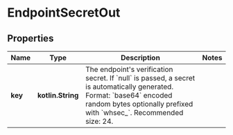 
# EndpointSecretOut

## Properties
Name | Type | Description | Notes
------------ | ------------- | ------------- | -------------
**key** | **kotlin.String** | The endpoint&#39;s verification secret. If &#x60;null&#x60; is passed, a secret is automatically generated. Format: &#x60;base64&#x60; encoded random bytes optionally prefixed with &#x60;whsec_&#x60;. Recommended size: 24. | 



